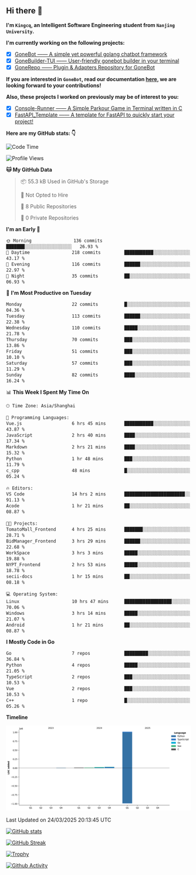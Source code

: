 ## Hi there 👋

**I'm `Kingcq`, an Intelligent Software Engineering student from `Nanjing University`.**

**I'm currently working on the following projects:**

- [x] [GoneBot —— A simple yet powerful golang chatbot framework](https://github.com/gonebot-dev/gonebot)
- [x] [GoneBuilder-TUI —— User-friendly gonebot builder in your terminal](https://github.com/gonebot-dev/gonebuilder-tui)
- [x] [GoneRepo —— Plugin & Adapters Repository for GoneBot](https://github.com/gonebot-dev/gonerepo)

**If you are interested in `GoneBot`, read our documentation [here](https://gonebot-dev.github.io/), we are looking forward to your contributions!**

**Also, these projects I worked on previously may be of interest to you:**

- [x] [Console-Runner —— A Simple Parkour Game in Terminal written in C](https://github.com/Kingcxp/Console-Runners)
- [x] [FastAPI_Template —— A template for FastAPI to quickly start your project!](https://github.com/Kingcxp/FastAPI_Template)

**Here are my GitHub stats: 👇**
<!--START_SECTION:waka-->
![Code Time](http://img.shields.io/badge/Code%20Time-1%2C587%20hrs%2058%20mins-blue)

![Profile Views](http://img.shields.io/badge/Profile%20Views-0-blue)

**🐱 My GitHub Data** 

> 📦 55.3 kB Used in GitHub's Storage 
 > 
> 🚫 Not Opted to Hire
 > 
> 📜 8 Public Repositories 
 > 
> 🔑 0 Private Repositories 
 > 
**I'm an Early 🐤** 

```text
🌞 Morning                136 commits         ███████░░░░░░░░░░░░░░░░░░   26.93 % 
🌆 Daytime                218 commits         ███████████░░░░░░░░░░░░░░   43.17 % 
🌃 Evening                116 commits         ██████░░░░░░░░░░░░░░░░░░░   22.97 % 
🌙 Night                  35 commits          ██░░░░░░░░░░░░░░░░░░░░░░░   06.93 % 
```
📅 **I'm Most Productive on Tuesday** 

```text
Monday                   22 commits          █░░░░░░░░░░░░░░░░░░░░░░░░   04.36 % 
Tuesday                  113 commits         ██████░░░░░░░░░░░░░░░░░░░   22.38 % 
Wednesday                110 commits         █████░░░░░░░░░░░░░░░░░░░░   21.78 % 
Thursday                 70 commits          ███░░░░░░░░░░░░░░░░░░░░░░   13.86 % 
Friday                   51 commits          ███░░░░░░░░░░░░░░░░░░░░░░   10.10 % 
Saturday                 57 commits          ███░░░░░░░░░░░░░░░░░░░░░░   11.29 % 
Sunday                   82 commits          ████░░░░░░░░░░░░░░░░░░░░░   16.24 % 
```


📊 **This Week I Spent My Time On** 

```text
🕑︎ Time Zone: Asia/Shanghai

💬 Programming Languages: 
Vue.js                   6 hrs 45 mins       ███████████░░░░░░░░░░░░░░   43.87 % 
JavaScript               2 hrs 40 mins       ████░░░░░░░░░░░░░░░░░░░░░   17.34 % 
Markdown                 2 hrs 21 mins       ████░░░░░░░░░░░░░░░░░░░░░   15.32 % 
Python                   1 hr 48 mins        ███░░░░░░░░░░░░░░░░░░░░░░   11.79 % 
c_cpp                    48 mins             █░░░░░░░░░░░░░░░░░░░░░░░░   05.24 % 

🔥 Editors: 
VS Code                  14 hrs 2 mins       ███████████████████████░░   91.13 % 
Acode                    1 hr 21 mins        ██░░░░░░░░░░░░░░░░░░░░░░░   08.87 % 

🐱‍💻 Projects: 
TomatoMall_Frontend      4 hrs 25 mins       ███████░░░░░░░░░░░░░░░░░░   28.71 % 
BidManager_Frontend      3 hrs 29 mins       ██████░░░░░░░░░░░░░░░░░░░   22.68 % 
WorkSpace                3 hrs 3 mins        █████░░░░░░░░░░░░░░░░░░░░   19.88 % 
NYPT_Frontend            2 hrs 53 mins       █████░░░░░░░░░░░░░░░░░░░░   18.78 % 
secii-docs               1 hr 15 mins        ██░░░░░░░░░░░░░░░░░░░░░░░   08.18 % 

💻 Operating System: 
Linux                    10 hrs 47 mins      ██████████████████░░░░░░░   70.06 % 
Windows                  3 hrs 14 mins       █████░░░░░░░░░░░░░░░░░░░░   21.07 % 
Android                  1 hr 21 mins        ██░░░░░░░░░░░░░░░░░░░░░░░   08.87 % 
```

**I Mostly Code in Go** 

```text
Go                       7 repos             █████████░░░░░░░░░░░░░░░░   36.84 % 
Python                   4 repos             █████░░░░░░░░░░░░░░░░░░░░   21.05 % 
TypeScript               2 repos             ███░░░░░░░░░░░░░░░░░░░░░░   10.53 % 
Vue                      2 repos             ███░░░░░░░░░░░░░░░░░░░░░░   10.53 % 
C++                      1 repo              █░░░░░░░░░░░░░░░░░░░░░░░░   05.26 % 
```



**Timeline**

![Lines of Code chart](https://raw.githubusercontent.com/Kingcxp/Kingcxp/main/assets/bar_graph.png)


 Last Updated on 24/03/2025 20:13:45 UTC
<!--END_SECTION:waka-->

[![GitHub stats](https://github-readme-stats.vercel.app/api?username=Kingcxp&show_icons=true&count_private=true&theme=aura&hide_border=true&icon_color=FF4500&text_color=76EE00)](https://github.com/anuraghazra/github-readme-stats)    

[![GitHub Streak](https://github-readme-streak-stats.herokuapp.com/?user=Kingcxp&hide_border=true&theme=catppuccin-macchiato)](https://git.io/streak-stats)

[![Trophy](https://github-profile-trophy.vercel.app/?username=Kingcxp&theme=dracula)](https://github.com/ryo-ma/github-profile-trophy)

[![Github Activity](https://github-readme-activity-graph.vercel.app/graph?username=Kingcxp&theme=tokyo-night&hide_border=true)](https://github.com/ashutosh00710/github-readme-activity-graph)